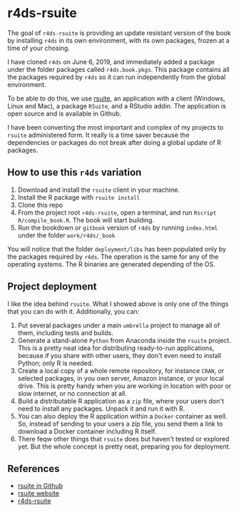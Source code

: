 # r4ds-rsuite

<!-- badges: start -->
<!-- badges: end -->

The goal of `r4ds-rsuite` is providing an update resistant version of the book by installing `r4ds` in its own environment, with its own packages, frozen at a time of your chosing.

I have cloned `r4ds` on June 6, 2019, and immediately added a package under the folder packages called `r4ds.book.pkgs`. This package contains all the packages required by `r4ds` so it can run independently from the global environment.

To be able to do this, we use [rsuite](https://rsuite.io/), an application with a client (Windows, Linux and Mac), a package `RSuite`, and a RStudio addin. The application is open source and is available in Github.

I have been converting the most important and complex of my projects to `rsuite` administered form. It really is a time saver because the dependencies or packages do not break after doing a global update of R packages.

## How to use this `r4ds` variation

1. Download and install the `rsuite` client in your machine.
2. Install the R package with `rsuite install`
3. Clone this repo
4. From the project root `r4ds-rsuite`, open a terminal, and run 
`Rscript R/compile_book.R`. The book will start building.
5. Run the bookdown or `gitbook` version of `r4ds` by running `index.html` under the folder `work/r4ds/_book`

You will notice that the folder `deployment/libs` has been populated only by the packages required by `r4ds`. The operation is the same for any of the operating systems. The R binaries are generated depending of the OS.

## Project deployment
I like the idea behind `rsuite`. What I showed above is only one of the things that you can do with it. Additionally, you can:

1. Put several packages under a main `umbrella` project to manage all of them, including tests and builds.
2. Generate a stand-alone `Python` from Anaconda inside the `rsuite` project. This is a pretty neat idea for distributing ready-to-run applications, because if you share with other users, they don't even need to install Python; only R is needed.
3. Create a local copy of a whole remote repository, for instance `CRAN`, or selected packages, in you own server, Amazon instance, or your local drive. This is pretty handy when you are working in location with poor or slow internet, or no connection at all.
4. Build a distributable R application as a `zip` file, where your users don't need to install any packages. Unpack it and run it with R.
5. You can also deploy the R application within a `Docker` container as well. So, instead of sending to your users a zip file, you send them a link to download a Docker container including R itself.
6. There feqw other things that `rsuite` does but haven't tested or explored yet. But the whole concept is pretty neat, preparing you for deployment.


## References

* [rsuite in Github](https://github.com/WLOGSolutions/RSuite)
* [rsuite website](https://rsuite.io/)
* [r4ds-rsuite](https://github.com/f0nzie/r4ds-rsuite)






